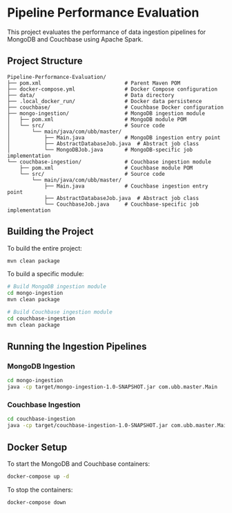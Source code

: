 # Pipeline Performance Evaluation

This project evaluates the performance of data ingestion pipelines for MongoDB and Couchbase using Apache Spark.

## Project Structure

```
Pipeline-Performance-Evaluation/
├── pom.xml                           # Parent Maven POM
├── docker-compose.yml                # Docker Compose configuration
├── data/                             # Data directory
├── .local_docker_run/                # Docker data persistence
├── couchbase/                        # Couchbase Docker configuration
├── mongo-ingestion/                  # MongoDB ingestion module
│   ├── pom.xml                       # MongoDB module POM
│   └── src/                          # Source code
│       └── main/java/com/ubb/master/
│           ├── Main.java             # MongoDB ingestion entry point
│           ├── AbstractDatabaseJob.java  # Abstract job class
│           └── MongoDBJob.java       # MongoDB-specific job implementation
└── couchbase-ingestion/              # Couchbase ingestion module
    ├── pom.xml                       # Couchbase module POM
    └── src/                          # Source code
        └── main/java/com/ubb/master/
            ├── Main.java             # Couchbase ingestion entry point
            ├── AbstractDatabaseJob.java  # Abstract job class
            └── CouchbaseJob.java     # Couchbase-specific job implementation
```

## Building the Project

To build the entire project:

```bash
mvn clean package
```

To build a specific module:

```bash
# Build MongoDB ingestion module
cd mongo-ingestion
mvn clean package

# Build Couchbase ingestion module
cd couchbase-ingestion
mvn clean package
```

## Running the Ingestion Pipelines

### MongoDB Ingestion

```bash
cd mongo-ingestion
java -cp target/mongo-ingestion-1.0-SNAPSHOT.jar com.ubb.master.Main
```

### Couchbase Ingestion

```bash
cd couchbase-ingestion
java -cp target/couchbase-ingestion-1.0-SNAPSHOT.jar com.ubb.master.Main
```

## Docker Setup

To start the MongoDB and Couchbase containers:

```bash
docker-compose up -d
```

To stop the containers:

```bash
docker-compose down
```
